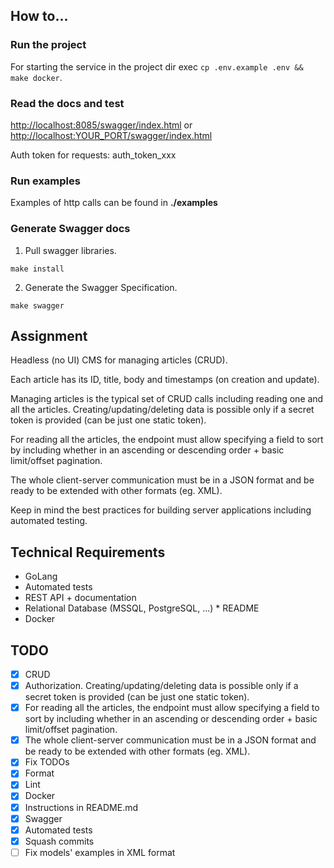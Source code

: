 ## How to...

### Run the project

For starting the service in the project dir exec `cp .env.example .env && make docker`.

### Read the docs and test

<http://localhost:8085/swagger/index.html>
or
<http://localhost:YOUR_PORT/swagger/index.html>

Auth token for requests: auth_token_xxx

### Run examples

Examples of http calls can be found in **./examples**

### Generate Swagger docs

1. Pull swagger libraries.
```
make install
```
2. Generate the Swagger Specification.
```
make swagger
```

## Assignment
Headless (no UI) CMS for managing articles (CRUD).

Each article has its ID, title, body and timestamps (on creation and update).

Managing articles is the typical set of CRUD calls including reading one and all the articles. Creating/updating/deleting data is possible only if a secret token is provided (can be just one static token).

For reading all the articles, the endpoint must allow specifying a field to sort by including whether in an ascending or descending order + basic limit/offset pagination.

The whole client-server communication must be in a JSON format and be ready to be extended with other formats (eg. XML).

Keep in mind the best practices for building server applications including automated testing.

## Technical Requirements
* GoLang
* Automated tests
* REST API + documentation
* Relational Database (MSSQL, PostgreSQL, ...) * README
* Docker

## TODO

- [x] CRUD
- [x] Authorization.  Creating/updating/deleting data is possible only if a secret token is provided (can be just one static token).
- [x] For reading all the articles, the endpoint must allow specifying a field to sort by including whether in an ascending or descending order + basic limit/offset pagination.
- [x] The whole client-server communication must be in a JSON format and be ready to be extended with other formats (eg. XML).
- [x] Fix TODOs
- [x] Format
- [x] Lint
- [x] Docker
- [x] Instructions in README.md
- [x] Swagger
- [x] Automated tests
- [x] Squash commits
- [ ] Fix models' examples in XML format
